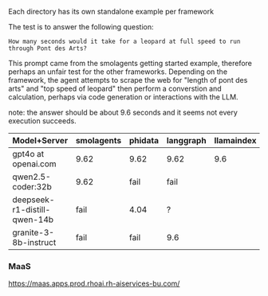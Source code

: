 Each directory has its own standalone example per framework

The test is to answer the following question:

```
How many seconds would it take for a leopard at full speed to run through Pont des Arts?
```

This prompt came from the smolagents getting started example, therefore perhaps an unfair test for the other frameworks.  Depending on the framework, the agent attempts to scrape the web for "length of pont des arts" and "top speed of leopard" then perform a converstion and calculation, perhaps via code generation or interactions with the LLM.

note: the answer should be about 9.6 seconds and it seems not every execution succeeds.


| Model+Server                 | smolagents | phidata | langgraph | llamaindex | bee   | crewai | autogen | atomic  |
| ---------------------------- | ---------- | ------- | --------- | ---------- | ----- | ------ | ------- | ------- |
| gpt4o at openai.com          | 9.62       | 9.62    | 9.62      | 9.6        | 9.6   |        |         |         |
| qwen2.5-coder:32b            | 9.62       | fail    | fail      |            |       |        |         |         |
| deepseek-r1-distill-qwen-14b | fail       | 4.04    | ?         |            |       |        |         |         |
| granite-3-8b-instruct        | fail       | fail    | 9.6       |            |       |        |         | 9.3/4.5 |


### MaaS 

https://maas.apps.prod.rhoai.rh-aiservices-bu.com/


